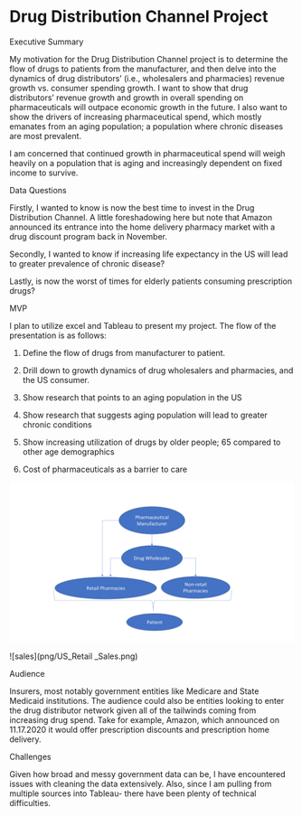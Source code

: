 # Drug Distribution Channel Project
Executive Summary

My motivation for the Drug Distribution Channel project is to determine the flow of drugs to patients from the manufacturer, and then delve into the dynamics of drug distributors’ (i.e., wholesalers and pharmacies) revenue growth vs. consumer spending growth. I want to show that drug distributors’ revenue growth and growth in overall spending on pharmaceuticals will outpace economic growth in the future. I also want to show the drivers of increasing pharmaceutical spend, which mostly emanates from an aging population; a population where chronic diseases are most prevalent.  

I am concerned that continued growth in pharmaceutical spend will weigh heavily on a population that is aging and increasingly dependent on fixed income to survive.

Data Questions

Firstly, I wanted to know is now the best time to invest in the Drug Distribution Channel. A little foreshadowing here but note that Amazon announced its entrance into the home delivery pharmacy market with a drug discount program back in November. 

Secondly, I wanted to know if increasing life expectancy in the US will lead to greater prevalence of chronic disease? 

Lastly, is now the worst of times for elderly patients consuming prescription drugs?


MVP

I plan to utilize excel and Tableau to present my project. The flow of the presentation is as follows:

1.  Define the flow of drugs from manufacturer to patient.
2.  Drill down to growth dynamics of drug wholesalers and pharmacies, and the US consumer.
3.  Show research that points to an aging population in the US
4.  Show research that suggests aging population will lead to greater chronic conditions
5.  Show increasing utilization of drugs by older people; 65 compared to other age demographics

6. Cost of pharmaceuticals as a barrier to care 

![drugs](png/Drug_Dist_Channel.png)

![sales](png/US_Retail _Sales.png)

Audience 

Insurers, most notably government entities like Medicare and State Medicaid institutions. The audience could also be entities looking to enter the drug distributor network given all of the tailwinds coming from increasing drug spend. Take for example, Amazon, which announced on 11.17.2020 it would offer prescription discounts and prescription home delivery.

Challenges

Given how broad and messy government data can be, I have encountered issues with cleaning the data extensively. Also, since I am pulling from multiple sources into Tableau- there have been plenty of technical difficulties. 

